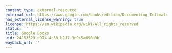 ```yaml
---
content_type: external-resource
external_url: https://www.google.com/books/edition/Documenting_Intimate_Matters/RhoVvvvgqPwC?hl=en&gbpv=1&pg=PAfrontcover&printsec=frontcover
has_external_license_warning: true
license: https://en.wikipedia.org/wiki/All_rights_reserved
status: ''
title: Google Books
uid: 24153523-e974-4c38-b217-3e9c5a690a9b
wayback_url: ''
---
```

